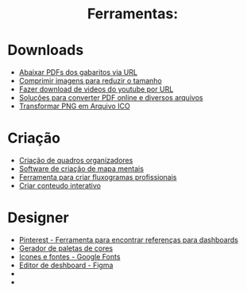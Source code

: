 <h1 align="center"> Ferramentas: </h1>

# Downloads
* [Abaixar PDFs dos gabaritos via URL](https://pdfmyurl.com/)
* [Comprimir imagens para reduzir o tamanho](https://www.iloveimg.com/pt/comprimir-imagem)
* [Fazer download de videos do youtube por URL](https://myconverters.com/pt/youtube-downloader/)
* [Soluções para converter PDF online e diversos arquivos](https://www.hipdf.com/pt/)
* [Transformar PNG em Arquivo ICO](https://www.hipdf.com/pt/png-para-ico#:~:text=Como%20se%20converte%20um%20PNG%20para%20ICO.%20Clique,criado%20um%20novo%20%C3%ADcone%20da%20ICO.%20Servidores%20seguros)
# Criação
* [Criação de quadros organizadores](https://trello.com)
* [Software de criação de mapa mentais](https://www.mindmeister.com/pt/mm/signup/basic?return_to=https%3A%2F%2Fwww.mindmeister.com%2Fpt%2Fmaps%2Fdashboard)
* [Ferramenta para criar fluxogramas profissionais](https://lucid.app/lucidchart/9418822c-84c4-4af9-a235-6639a5e294d6/edit?page=0_0&invitationId=inv_fa502a9f-0bc3-461d-92bb-de8ebabd6077#)
* [Criar conteudo interativo](https://genial.ly/pt-br/)
# Designer
* [Pinterest - Ferramenta para encontrar referenças para dashboards](https://br.pinterest.com/)
* [Gerador de paletas de cores](https://coolors.co/)
* [Icones e fontes - Google Fonts](https://fonts.google.com/icons)
* [Editor de deshboard - Figma](https://www.figma.com/files/project/65015516/Team-project?fuid=1144774184625738251)
* []()
* []()
